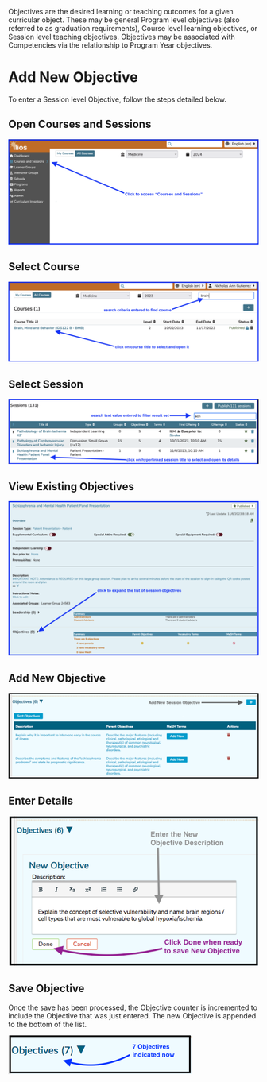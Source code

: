 Objectives are the desired learning or teaching outcomes for a given curricular object. These may be general Program level objectives (also referred to as graduation requirements), Course level learning objectives, or Session level teaching objectives. Objectives may be associated with Competencies via the relationship to Program Year objectives.

# Add New Objective

To enter a Session level Objective, follow the steps detailed below.

## Open Courses and Sessions

![open courses and sessions](../../images/add_session_objective/open_courses_and_sessions.png)

## Select Course

![select and open course](../../images/add_session_objective/select_course.png)

## Select Session

![select session](../../images/add_session_objective/select_session.png)

## View Existing Objectives

![expand session objective list](../../images/add_session_objective/expand_obj_list.png)

## Add New Objective

![Add new Session Objective](../../images/add_session_objective/add_sess_obj.png)

## Enter Details

![Enter Objective text](../../images/add_session_objective/enter_text.png)

## Save Objective

Once the save has been processed, the Objective counter is incremented to include the Objective that was just entered. The new Objective is appended to the bottom of the list.

![Adds one to the counter](../../images/add_session_objective/counter_adjusted.png)
